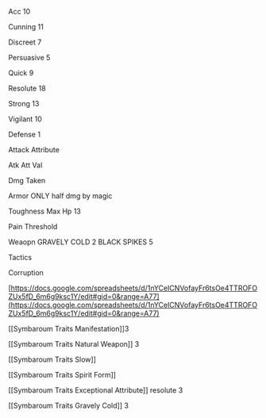 
Acc 10

Cunning 11

Discreet 7

Persuasive 5

Quick 9

Resolute 18

Strong 13

Vigilant 10

Defense 1

Attack Attribute

Atk Att Val

Dmg Taken

Armor ONLY half dmg by magic

Toughness Max Hp 13

Pain Threshold

Weaopn GRAVELY COLD 2 BLACK SPIKES 5

Tactics

Corruption

[https://docs.google.com/spreadsheets/d/1nYCeICNVofayFr6tsOe4TTROFOZUx5fD_6m6g9ksc1Y/edit#gid=0&range=A77](https://docs.google.com/spreadsheets/d/1nYCeICNVofayFr6tsOe4TTROFOZUx5fD_6m6g9ksc1Y/edit#gid=0&range=A77)

[[Symbaroum Traits Manifestation]]3

[[Symbaroum Traits Natural Weapon]] 3

[[Symbaroum Traits Slow]] 

[[Symbaroum Traits Spirit Form]]

[[Symbaroum Traits Exceptional Attribute]] resolute 3

[[Symbaroum Traits Gravely Cold]] 3

